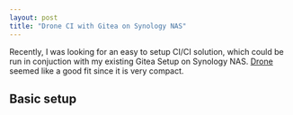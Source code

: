 ```yaml
---
layout: post
title: "Drone CI with Gitea on Synology NAS"
---
```


Recently, I was looking for an easy to setup CI/CI solution, which could be run in conjuction with my existing Gitea Setup on Synology NAS. [Drone](https://github.com/harness/drone) seemed like a good fit since it is very compact.

## Basic setup
